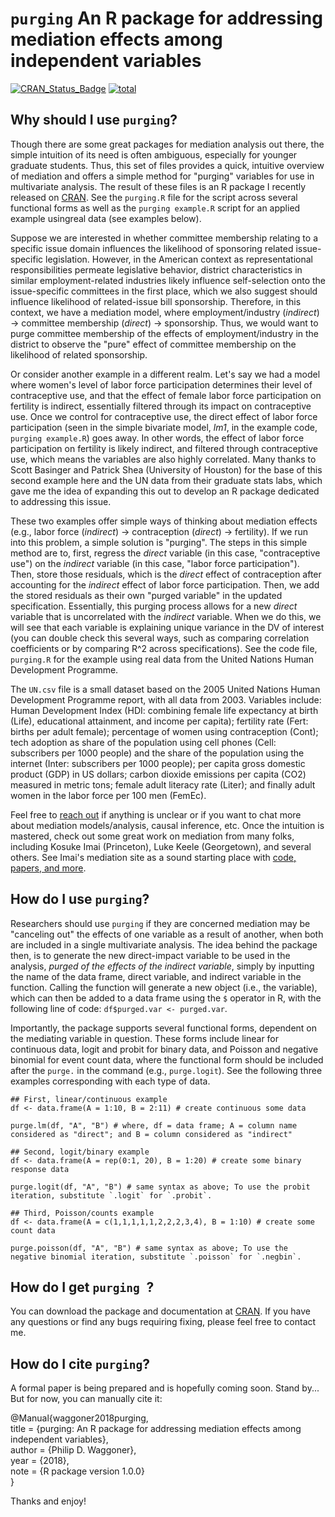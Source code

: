 # `purging` An R package for addressing mediation effects among independent variables
[![CRAN_Status_Badge](http://www.r-pkg.org/badges/version/purging)](http://cran.r-project.org/package=purging)
[![total](http://cranlogs.r-pkg.org/badges/grand-total/purging)](http://cranlogs.r-pkg.org/)

## Why should I use `purging`?

Though there are some great packages for mediation analysis out there, the simple intuition of its need is often ambiguous, especially for younger graduate students. Thus, this set of files provides a quick, intuitive overview of mediation and offers a simple method for "purging" variables for use in multivariate analysis. The result of these files is an R package I recently released on [CRAN](https://CRAN.R-project.org/package=purging). See the `purging.R` file for the script across several functional forms as well as the `purging example.R` script for an applied example usingreal data (see examples below).

Suppose we are interested in whether committee membership relating to a specific issue domain influences the likelihood of sponsoring related issue-specific legislation. However, in the American context as representational responsibilities permeate legislative behavior, district characteristics in similar employment-related industries likely influence self-selection onto the issue-specific committees in the first place, which we also suggest should influence likelihood of related-issue bill sponsorship. Therefore, in this context, we have a mediation model, where employment/industry (_indirect_) -> committee membership (_direct_) -> sponsorship. Thus, we would want to purge committee membership of the effects of employment/industry in the district to observe the "pure" effect of committee membership on the likelihood of related sponsorship. 

Or consider another example in a different realm. Let's say we had a model where women's level of labor force participation determines their level of contraceptive use, and that the effect of female labor force participation on fertility is indirect, essentially filtered through its impact on contraceptive use. Once we control for contraceptive use, the direct effect of labor force participation (seen in the simple bivariate model, _lm1_, in the example code, `purging example.R`) goes away. In other words, the effect of labor force participation on fertility is likely indirect, and filtered through contraceptive use, which means the variables are also highly correlated. Many thanks to Scott Basinger and Patrick Shea (University of Houston) for the base of this second example here and the UN data from their graduate stats labs, which gave me the idea of expanding this out to develop an R package dedicated to addressing this issue.

These two examples offer simple ways of thinking about mediation effects (e.g., labor force (_indirect_) -> contraception (_direct_) -> fertility). If we run into this problem, a simple solution is "purging". The steps in this simple method are to, first, regress the _direct_ variable (in this case, "contraceptive use") on the _indirect_ variable (in this case, "labor force participation"). Then, store those residuals, which is the _direct_ effect of contraception after accounting for the _indirect_ effect of labor force participation. Then, we add the stored residuals as their own "purged variable" in the updated specification. Essentially, this purging process allows for a new _direct_ variable that is uncorrelated with the _indirect_ variable. When we do this, we will see that each variable is explaining unique variance in the DV of interest (you can double check this several ways, such as comparing correlation coefficients or by comparing R^2 across specifications). See the code file, `purging.R` for the example using real data from the United Nations Human Development Programme.

The `UN.csv` file is a small dataset based on the 2005 United Nations Human Development Programme report, with all data from 2003. Variables include: Human Development Index (HDI: combining female life expectancy at birth (Life), educational attainment, and income per capita); fertility rate (Fert: births per adult female); percentage of women using contraception (Cont); tech adoption as share of the population using cell phones (Cell: subscribers per 1000 people) and the share of the population using the internet (Inter: subscribers per 1000 people); per capita gross domestic product (GDP) in US dollars; carbon dioxide emissions per capita (CO2) measured in metric tons; female adult literacy rate (Liter); and finally adult women in the labor force per 100 men (FemEc).

Feel free to [reach out](http://www.philipdwaggoner.com/) if anything is unclear or if you want to chat more about mediation models/analysis, causal inference, etc. Once the intuition is mastered, check out some great work on mediation from many folks, including Kosuke Imai (Princeton), Luke Keele (Georgetown), and several others. See Imai's mediation site as a sound starting place with [code, papers, and more](https://imai.princeton.edu/projects/mechanisms.html). 

## How do I use `purging`?

Researchers should use `purging` if they are concerned mediation may be "canceling out" the effects of one variable as a result of another, when both are included in a single multivariate analysis. The idea behind the package then, is to generate the new direct-impact variable to be used in the analysis, _purged of the effects of the indirect variable_, simply by inputting the name of the data frame, direct variable, and indirect variable in the function. Calling the function will generate a new object (i.e., the variable), which can then be added to a data frame using the `$` operator in R, with the following line of code: `df$purged.var <- purged.var`.

Importantly, the package supports several functional forms, dependent on the mediating variable in question. These forms include linear for continuous data, logit and probit for binary data, and Poisson and negative binomial for event count data, where the functional form should be included after the `purge.` in the command (e.g., `purge.logit`). See the following three examples corresponding with each type of data.

```{r }
## First, linear/continuous example
df <- data.frame(A = 1:10, B = 2:11) # create continuous some data

purge.lm(df, "A", "B") # where, df = data frame; A = column name considered as "direct"; and B = column considered as "indirect"

## Second, logit/binary example
df <- data.frame(A = rep(0:1, 20), B = 1:20) # create some binary response data

purge.logit(df, "A", "B") # same syntax as above; To use the probit iteration, substitute `.logit` for `.probit`.

## Third, Poisson/counts example
df <- data.frame(A = c(1,1,1,1,1,2,2,2,3,4), B = 1:10) # create some count data

purge.poisson(df, "A", "B") # same syntax as above; To use the negative binomial iteration, substitute `.poisson` for `.negbin`.
```

## How do I get `purging `?

You can download the package and documentation at [CRAN](https://CRAN.R-project.org/package=purging). If you have any questions or find any bugs requiring fixing, please feel free to contact me.

## How do I cite `purging`?

A formal paper is being prepared and is hopefully coming soon. Stand by... But for now, you can manually cite it:

@Manual{waggoner2018purging,<br/>
    title = {purging: An R package for addressing mediation effects among independent variables},<br/>
    author = {Philip D. Waggoner},<br/>
    year = {2018},<br/>
    note = {R package version 1.0.0}<br/>
  }

Thanks and enjoy!
